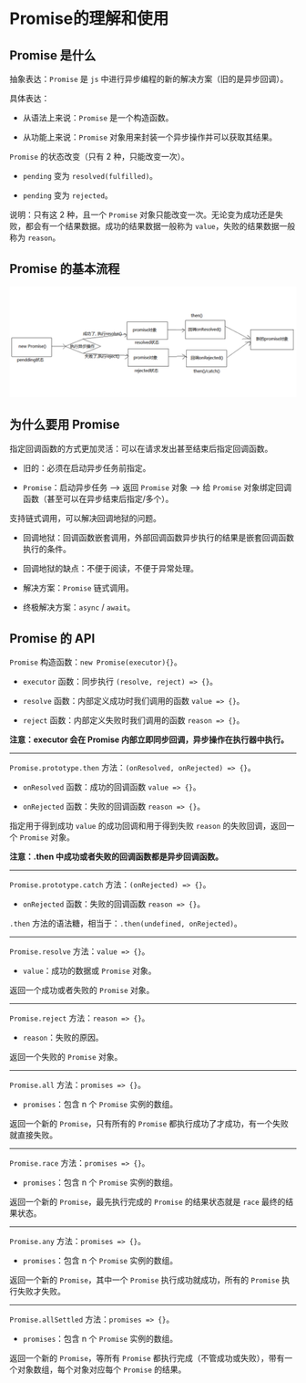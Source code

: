 # Promise的理解和使用

## Promise 是什么

抽象表达：`Promise` 是 `js` 中进行异步编程的新的解决方案（旧的是异步回调）。

具体表达：

- 从语法上来说：`Promise` 是一个构造函数。

- 从功能上来说：`Promise` 对象用来封装一个异步操作并可以获取其结果。

`Promise` 的状态改变（只有 2 种，只能改变一次）。

- `pending` 变为 `resolved(fulfilled)`。

- `pending` 变为 `rejected`。

说明：只有这 2 种，且一个 `Promise` 对象只能改变一次。无论变为成功还是失败，都会有一个结果数据。成功的结果数据一般称为 `value`，失败的结果数据一般称为 `reason`。

## Promise 的基本流程

![Promise的基本流程](./img/Promise_process.png)

## 为什么要用 Promise

指定回调函数的方式更加灵活：可以在请求发出甚至结束后指定回调函数。

- 旧的：必须在启动异步任务前指定。

- `Promise`：启动异步任务 --> 返回 `Promise` 对象 --> 给 `Promise` 对象绑定回调函数（甚至可以在异步结束后指定/多个）。

支持链式调用，可以解决回调地狱的问题。

- 回调地狱：回调函数嵌套调用，外部回调函数异步执行的结果是嵌套回调函数执行的条件。

- 回调地狱的缺点：不便于阅读，不便于异常处理。

- 解决方案：`Promise` 链式调用。

- 终极解决方案：`async` / `await`。

## Promise 的 API

`Promise` 构造函数：`new Promise(executor){}`。

- `executor` 函数：同步执行 `(resolve, reject) => {}`。

- `resolve` 函数：内部定义成功时我们调用的函数 `value => {}`。

- `reject` 函数：内部定义失败时我们调用的函数 `reason => {}`。

**注意：executor 会在 Promise 内部立即同步回调，异步操作在执行器中执行。**

****

`Promise.prototype.then` 方法：`(onResolved, onRejected) => {}`。

- `onResolved` 函数：成功的回调函数 `value => {}`。

- `onRejected` 函数：失败的回调函数 `reason => {}`。

指定用于得到成功 `value` 的成功回调和用于得到失败 `reason` 的失败回调，返回一个 `Promise` 对象。

**注意：.then 中成功或者失败的回调函数都是异步回调函数。**

****

`Promise.prototype.catch` 方法：`(onRejected) => {}`。

- `onRejected` 函数：失败的回调函数 `reason => {}`。

`.then` 方法的语法糖，相当于：`.then(undefined, onRejected)`。

****

`Promise.resolve` 方法：`value => {}`。

- `value`：成功的数据或 `Promise` 对象。

返回一个成功或者失败的 `Promise` 对象。

****

`Promise.reject` 方法：`reason => {}`。

- `reason`：失败的原因。

返回一个失败的 `Promise` 对象。

****

`Promise.all` 方法：`promises => {}`。

- `promises`：包含 n 个 `Promise` 实例的数组。

返回一个新的 `Promise`，只有所有的 `Promise` 都执行成功了才成功，有一个失败就直接失败。

****

`Promise.race` 方法：`promises => {}`。

- `promises`：包含 n 个 `Promise` 实例的数组。

返回一个新的 `Promise`，最先执行完成的 `Promise` 的结果状态就是 `race` 最终的结果状态。

****

`Promise.any` 方法：`promises => {}`。

- `promises`：包含 n 个 `Promise` 实例的数组。

返回一个新的 `Promise`，其中一个 `Promise` 执行成功就成功，所有的 `Promise` 执行失败才失败。

****

`Promise.allSettled` 方法：`promises => {}`。

- `promises`：包含 n 个 `Promise` 实例的数组。

返回一个新的 `Promise`，等所有 `Promise` 都执行完成（不管成功或失败），带有一个对象数组，每个对象对应每个 `Promise` 的结果。
